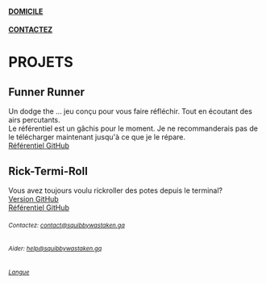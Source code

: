 #### [DOMICILE](https://squibbywastaken.github.io/Squibby/fr/index.html)
#### [CONTACTEZ](https://squibbywastaken.github.io/Squibby/fr/contactez.html)
# PROJETS
## Funner Runner
Un dodge the ... jeu conçu pour vous faire réfléchir. Tout en écoutant des airs percutants. \
Le référentiel est un gâchis pour le moment. Je ne recommanderais pas de le télécharger maintenant jusqu'à ce que je le répare. \
[Référentiel GitHub](https://github.com/squibbywastaken/Funner-Runner)
## Rick-Termi-Roll
Vous avez toujours voulu rickroller des potes depuis le terminal? \
[Version GitHub](https://github.com/squibbywastaken/rick-termi-roll/releases/tag/no) \
[Référentiel GitHub](https://github.com/squibbywastaken/rick-termi-roll) 
###### <sub>Contactez: contact@squibbywastaken.gq</sub>
###### <sub>Aider: help@squibbywastaken.gq</sub>
###### <sub>[Langue](https://squibbywastaken.gq/fr/langue.html)
